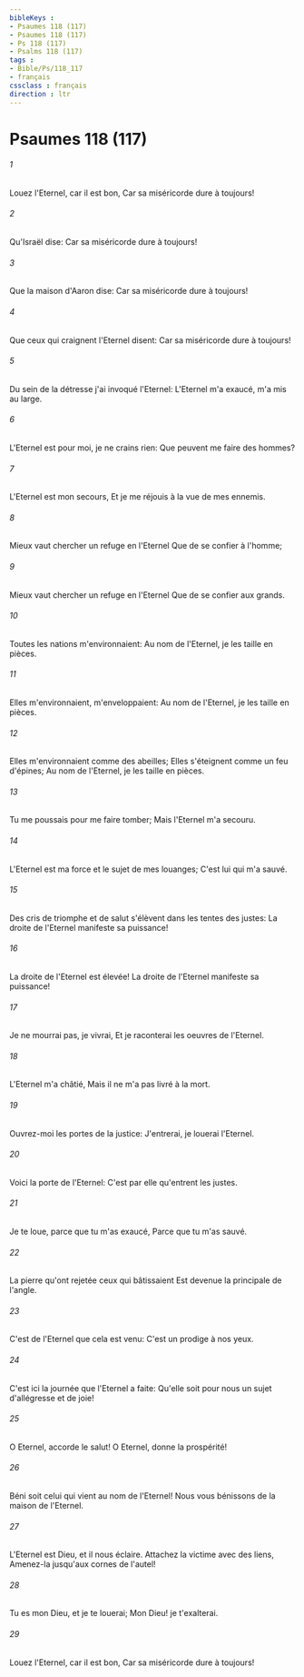 ```yaml
---
bibleKeys : 
- Psaumes 118 (117)
- Psaumes 118 (117)
- Ps 118 (117)
- Psalms 118 (117)
tags : 
- Bible/Ps/118_117
- français
cssclass : français
direction : ltr
---
```


# Psaumes 118 (117)

###### 1
Louez l'Eternel, car il est bon, Car sa miséricorde dure à toujours!
###### 2
Qu'Israël dise: Car sa miséricorde dure à toujours!
###### 3
Que la maison d'Aaron dise: Car sa miséricorde dure à toujours!
###### 4
Que ceux qui craignent l'Eternel disent: Car sa miséricorde dure à toujours!
###### 5
Du sein de la détresse j'ai invoqué l'Eternel: L'Eternel m'a exaucé, m'a mis au large.
###### 6
L'Eternel est pour moi, je ne crains rien: Que peuvent me faire des hommes?
###### 7
L'Eternel est mon secours, Et je me réjouis à la vue de mes ennemis.
###### 8
Mieux vaut chercher un refuge en l'Eternel Que de se confier à l'homme;
###### 9
Mieux vaut chercher un refuge en l'Eternel Que de se confier aux grands.
###### 10
Toutes les nations m'environnaient: Au nom de l'Eternel, je les taille en pièces.
###### 11
Elles m'environnaient, m'enveloppaient: Au nom de l'Eternel, je les taille en pièces.
###### 12
Elles m'environnaient comme des abeilles; Elles s'éteignent comme un feu d'épines; Au nom de l'Eternel, je les taille en pièces.
###### 13
Tu me poussais pour me faire tomber; Mais l'Eternel m'a secouru.
###### 14
L'Eternel est ma force et le sujet de mes louanges; C'est lui qui m'a sauvé.
###### 15
Des cris de triomphe et de salut s'élèvent dans les tentes des justes: La droite de l'Eternel manifeste sa puissance!
###### 16
La droite de l'Eternel est élevée! La droite de l'Eternel manifeste sa puissance!
###### 17
Je ne mourrai pas, je vivrai, Et je raconterai les oeuvres de l'Eternel.
###### 18
L'Eternel m'a châtié, Mais il ne m'a pas livré à la mort.
###### 19
Ouvrez-moi les portes de la justice: J'entrerai, je louerai l'Eternel.
###### 20
Voici la porte de l'Eternel: C'est par elle qu'entrent les justes.
###### 21
Je te loue, parce que tu m'as exaucé, Parce que tu m'as sauvé.
###### 22
La pierre qu'ont rejetée ceux qui bâtissaient Est devenue la principale de l'angle.
###### 23
C'est de l'Eternel que cela est venu: C'est un prodige à nos yeux.
###### 24
C'est ici la journée que l'Eternel a faite: Qu'elle soit pour nous un sujet d'allégresse et de joie!
###### 25
O Eternel, accorde le salut! O Eternel, donne la prospérité!
###### 26
Béni soit celui qui vient au nom de l'Eternel! Nous vous bénissons de la maison de l'Eternel.
###### 27
L'Eternel est Dieu, et il nous éclaire. Attachez la victime avec des liens, Amenez-la jusqu'aux cornes de l'autel!
###### 28
Tu es mon Dieu, et je te louerai; Mon Dieu! je t'exalterai.
###### 29
Louez l'Eternel, car il est bon, Car sa miséricorde dure à toujours!

